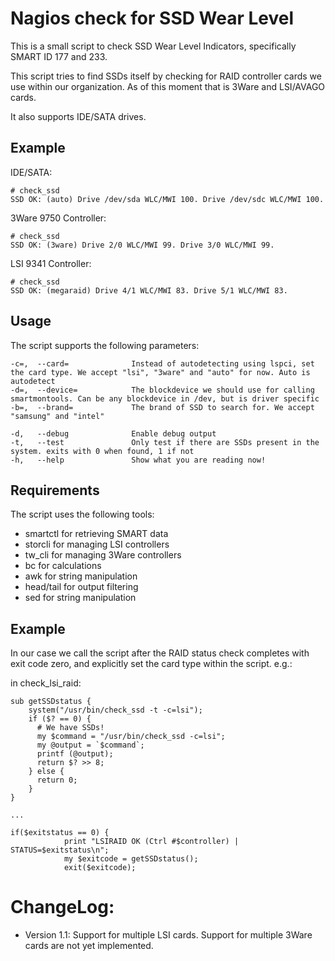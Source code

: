 # Nagios check for SSD Wear Level

This is a small script to check SSD Wear Level Indicators, specifically SMART ID 177 and 233.

This script tries to find SSDs itself by checking for RAID controller cards we use within our organization. As of this moment that is 3Ware and LSI/AVAGO cards.

It also supports IDE/SATA drives.

## Example

IDE/SATA:

    # check_ssd
    SSD OK: (auto) Drive /dev/sda WLC/MWI 100. Drive /dev/sdc WLC/MWI 100.

3Ware 9750 Controller:

    # check_ssd
    SSD OK: (3ware) Drive 2/0 WLC/MWI 99. Drive 3/0 WLC/MWI 99.

LSI 9341 Controller:

    # check_ssd
    SSD OK: (megaraid) Drive 4/1 WLC/MWI 83. Drive 5/1 WLC/MWI 83.

## Usage

The script supports the following parameters:


    -c=,  --card=              Instead of autodetecting using lspci, set the card type. We accept "lsi", "3ware" and "auto" for now. Auto is autodetect
    -d=,  --device=            The blockdevice we should use for calling smartmontools. Can be any blockdevice in /dev, but is driver specific
    -b=,  --brand=             The brand of SSD to search for. We accept "samsung" and "intel"
    
    -d,   --debug              Enable debug output
    -t,   --test               Only test if there are SSDs present in the system. exits with 0 when found, 1 if not
    -h,   --help               Show what you are reading now!

## Requirements

The script uses the following tools:

- smartctl for retrieving SMART data
- storcli for managing LSI controllers
- tw_cli for managing 3Ware controllers
- bc for calculations
- awk for string manipulation
- head/tail for output filtering
- sed for string manipulation

## Example

In our case we call the script after the RAID status check completes with exit code zero, and explicitly set the card type within the script. e.g.:

in check_lsi_raid:
        
    sub getSSDstatus {
        system("/usr/bin/check_ssd -t -c=lsi");
        if ($? == 0) {
          # We have SSDs!
          my $command = "/usr/bin/check_ssd -c=lsi";
          my @output = `$command`;
          printf (@output);
          return $? >> 8;
        } else {
          return 0;
        }
    }

    ... 

    if($exitstatus == 0) {
                print "LSIRAID OK (Ctrl #$controller) | STATUS=$exitstatus\n"; 
                my $exitcode = getSSDstatus();
                exit($exitcode);



# ChangeLog:


- Version 1.1: Support for multiple LSI cards. Support for multiple 3Ware cards are not yet implemented.

